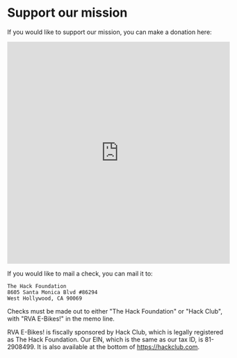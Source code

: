 # Support our mission


If you would like to support our mission, you can make a donation here:

<iframe src="https://hcb.hackclub.com/donations/start/rva-e-bikes" style="border:none;" name="donateFrame" scrolling="yes" frameborder="0" marginheight="0px" marginwidth="0px" height="512px" width="512px" allowfullscreen></iframe>

If you would like to mail a check, you can mail it to:
```
The Hack Foundation
8605 Santa Monica Blvd #86294
West Hollywood, CA 90069
```
Checks must be made out to either "The Hack Foundation" or "Hack Club", with "RVA E-Bikes!" in the memo line.

RVA E-Bikes! is fiscally sponsored by Hack Club, which is legally registered as The Hack Foundation. Our EIN, which is the same as our tax ID, is 81-2908499. It is also available at the bottom of https://hackclub.com.